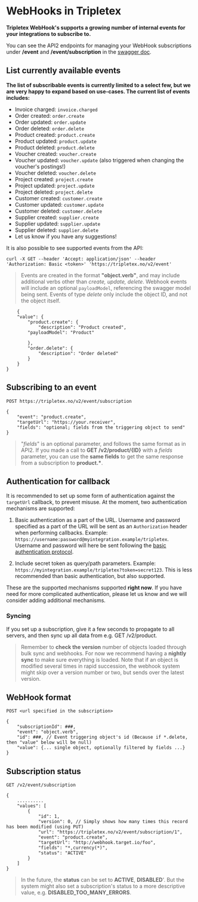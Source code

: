 # WebHooks in Tripletex

**Tripletex WebHook's supports a growing number of internal events for your integrations to subscribe to.**

You can see the API2 endpoints for managing your WebHook subscriptions under **/event** and **/event/subscription** in the [swagger doc](https://tripletex.no/v2-docs/new).

## List currently available events

**The list of subscribable events is currently limited to a select few, but we are very happy to expand based on use-cases. The current list of events includes:**
* Invoice charged: `invoice.charged`
* Order created: `order.create`
* Order updated: `order.update`
* Order deleted: `order.delete`
* Product created: `product.create`
* Product updated: `product.update`
* Product deleted: `product.delete`
* Voucher created: `voucher.create`
* Voucher updated: `voucher.update` (also triggered when changing the voucher's postings!)
* Voucher deleted: `voucher.delete`
* Project created: `project.create`
* Project updated: `project.update`
* Project deleted: `project.delete`
* Customer created: `customer.create`
* Customer updated: `customer.update`
* Customer deleted: `customer.delete`
* Supplier created: `supplier.create`
* Supplier updated: `supplier.update`
* Supplier deleted: `supplier.delete`
* Let us know if you have any suggestions!


It is also possible to see supported events from the API:

	curl -X GET --header 'Accept: application/json' --header 'Authorization: Basic <token>' 'https://tripletex.no/v2/event'

> Events are created in the format **"object.verb"**, and may include additional verbs other than *create, update, delete*. Webhook events will include an optional `payloadModel`, referencing the swagger model being sent. Events of type *delete* only include the object ID, and not the object itself.

        {
	    "value": {
		    "product.create": {
		        "description": "Product created",
			"payloadModel": "Product"
			
		    },
		    "order.delete": {
		        "description": "Order deleted"
		    }
		}
	}

## Subscribing to an event
	POST https://tripletex.no/v2/event/subscription
>
	{
		"event": "product.create",
		"targetUrl": "https://your.receiver",
		"fields": "optional; fields from the triggering object to send"
	}
> "*fields*" is an optional parameter, and follows the same format as in API2.
If you made a call to **GET /v2/product/{ID}** with a *fields* parameter, you can use the **same fields** to get the same response from a subscription to **product.\***.

## Authentication for callback

It is recommended to set up some form of authentication against the `targetUrl` callback, to prevent misuse.
At the moment, two authentication mechanisms are supported:

1. Basic authentication as a part of the URL. Username and password specified as a part of the URL will be sent as an `Authorization` header when performing callbacks. Example: `https://username:password@myintegration.example/tripletex`. Username and password will here be sent following the [basic authentication protocol](https://en.wikipedia.org/wiki/Basic_access_authentication).

2. Include secret token as query/path parameters. Example: `https://myintegration.example/tripletex?token=secret123`. This is less recommended than basic authentication, but also supported.

These are the supported mechanisms supported **right now**. If you have need for more complicated authentication, please let us know and we will consider adding additional mechanisms.


### Syncing
If you set up a subscription, give it a few seconds to propagate to all servers, and then sync up all data from e.g. GET /v2/product. 

> Remember to **check the version** number of objects loaded through bulk sync and webhooks.
> For now we recommend having a **nightly sync** to make sure everything is loaded.
> Note that if an object is modified several times in rapid succession, the webhook system might skip over a version number or two, but sends over the latest version.

## WebHook format

	POST <url specified in the subscription>
> 
	{  
		"subscriptionId": ###,
		"event": "object.verb",
		"id": ###, // Event triggering object's id (Because if *.delete, then "value" below will be null)
		"value": {... single object, optionally filtered by fields ...}
	}  


## Subscription status
	GET /v2/event/subscription
> 
	{ 
		..........
		"values": [
			{
				"id": 1,
				"version": 0, // Simply shows how many times this record has been modified (using PUT)
				"url": "https://tripletex.no/v2/event/subscription/1",
				"event": "product.create",
				"targetUrl": "http://webhook.target.io/foo",
				"fields": "*,currency(*)",
				"status": "ACTIVE"
			}
		]
	}
> In the future, the **status** can be set to **ACTIVE**, **DISABLED**'. But the system might also set a subscription's status to a more descriptive value, e.g. **DISABLED_TOO_MANY_ERRORS**.

